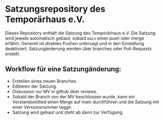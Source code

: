# Satzungsrepository des Temporärhaus e.V.

Dieses Repository enthält die Satzung des Temporärhaus e.V.
Die Satzung wird jeweils automatisch gebaut, sobald ``main`` einen push oder merge erfährt. 
Generell ist direktes Pushen untersagt und in den Einstellung deaktiviert. 
Satzungänderung werden über branches oder Pull-Requests erstellt. 

## Workflow für eine Satzungänderung:
- Erstellen eines neuen Branches. 
- Editieren der Satzung. 
- Diskussion vor MV in github über reviews. 
- Sobald der Branch von der MV beschlossen wurde, kann ein Vorstandsmitlied einen Merge auf main durchführen und die Satzung mit einer Versionsnummer tagge. 
- Satzung wird gebaut und steht ab dann zur Verfügung.



